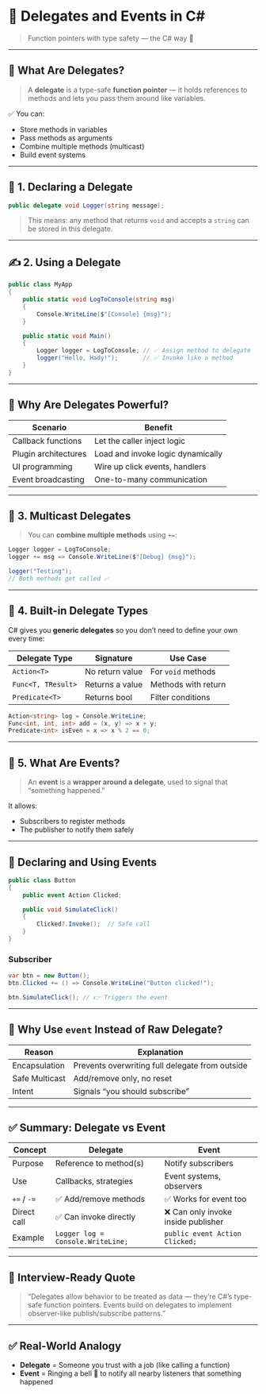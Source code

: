 # 🔗 **Delegates and Events in C#**

> Function pointers with type safety — the C# way 🧠

---

## 🧠 What Are Delegates?

> A **delegate** is a type-safe **function pointer** — it holds references to methods and lets you pass them around like variables.

✅ You can:

- Store methods in variables
- Pass methods as arguments
- Combine multiple methods (multicast)
- Build event systems

---

## 🧱 1. Declaring a Delegate

```csharp
public delegate void Logger(string message);
```

> This means: any method that returns `void` and accepts a `string` can be stored in this delegate.

---

## ✍️ 2. Using a Delegate

```csharp
public class MyApp
{
    public static void LogToConsole(string msg)
    {
        Console.WriteLine($"[Console] {msg}");
    }

    public static void Main()
    {
        Logger logger = LogToConsole; // ✅ Assign method to delegate
        logger("Hello, Hady!");       // ✅ Invoke like a method
    }
}
```

---

## 🧠 Why Are Delegates Powerful?

| Scenario             | Benefit                           |
| -------------------- | --------------------------------- |
| Callback functions   | Let the caller inject logic       |
| Plugin architectures | Load and invoke logic dynamically |
| UI programming       | Wire up click events, handlers    |
| Event broadcasting   | One-to-many communication         |

---

## 🧪 3. Multicast Delegates

> You can **combine multiple methods** using `+=`:

```csharp
Logger logger = LogToConsole;
logger += msg => Console.WriteLine($"[Debug] {msg}");

logger("Testing");
// Both methods get called ✅
```

---

## 🧱 4. Built-in Delegate Types

C# gives you **generic delegates** so you don’t need to define your own every time:

| Delegate Type      | Signature       | Use Case            |
| ------------------ | --------------- | ------------------- |
| `Action<T>`        | No return value | For `void` methods  |
| `Func<T, TResult>` | Returns a value | Methods with return |
| `Predicate<T>`     | Returns bool    | Filter conditions   |

```csharp
Action<string> log = Console.WriteLine;
Func<int, int, int> add = (x, y) => x + y;
Predicate<int> isEven = x => x % 2 == 0;
```

---

## 📣 5. What Are Events?

> An **event** is a **wrapper around a delegate**, used to signal that “something happened.”

It allows:

- Subscribers to register methods
- The publisher to notify them safely

---

## 🧱 Declaring and Using Events

```csharp
public class Button
{
    public event Action Clicked;

    public void SimulateClick()
    {
        Clicked?.Invoke();  // Safe call
    }
}
```

### Subscriber

```csharp
var btn = new Button();
btn.Clicked += () => Console.WriteLine("Button clicked!");

btn.SimulateClick(); // 👉 Triggers the event
```

---

## 🔐 Why Use `event` Instead of Raw Delegate?

| Reason         | Explanation                                     |
| -------------- | ----------------------------------------------- |
| Encapsulation  | Prevents overwriting full delegate from outside |
| Safe Multicast | Add/remove only, no reset                       |
| Intent         | Signals “you should subscribe”                  |

---

## ✅ Summary: Delegate vs Event

| Concept     | Delegate                          | Event                               |
| ----------- | --------------------------------- | ----------------------------------- |
| Purpose     | Reference to method(s)            | Notify subscribers                  |
| Use         | Callbacks, strategies             | Event systems, observers            |
| `+=` / `-=` | ✅ Add/remove methods             | ✅ Works for event too              |
| Direct call | ✅ Can invoke directly            | ❌ Can only invoke inside publisher |
| Example     | `Logger log = Console.WriteLine;` | `public event Action Clicked;`      |

---

## 🧠 Interview-Ready Quote

> “Delegates allow behavior to be treated as data — they’re C#’s type-safe function pointers. Events build on delegates to implement observer-like publish/subscribe patterns.”

---

## ✅ Real-World Analogy

- **Delegate** = Someone you trust with a job (like calling a function)
- **Event** = Ringing a bell 🔔 to notify all nearby listeners that something happened
